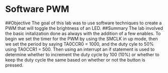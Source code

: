 # Software PWM
##Objective
The goal of this lab was to use software techniques to create a PWM that will toggle the brightness of an LED.
##Summary
The lab involved the basic initalization done as always with the addition of a few enables. To begin we set the timer for the PWM by using the SMCLK in up mode, then we set the period by saying TA0CCR0 = 1000, and the duty cyle to 50% using TA0CCR1 = 500. Then using an interrupt an if statement is used to determine whether to increment the duty cycle by 100 (10%) or whether to keep the duty cycle the same based on whether or not the button is pressed.